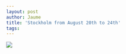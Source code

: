 ```yaml
---
layout: post
author: Jaume
title: 'Stockholm from August 20th to 24th'
tags:
---
```

<img src="http://maps.googleapis.com/maps/api/staticmap?size=640x300&zoom=6&maptype=roadmap%5C&markers=size:mid%7Ccolor:red%7Clabel:1%7Cstockholm&sensor=false"/>